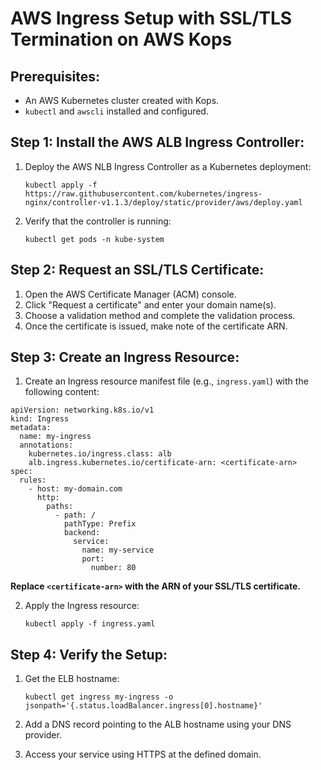 AWS Ingress Setup with SSL/TLS Termination on AWS Kops
=====================================================

Prerequisites:
--------------
- An AWS Kubernetes cluster created with Kops.
- `kubectl` and `awscli` installed and configured.

Step 1: Install the AWS ALB Ingress Controller:
----------------------------------------------
1. Deploy the AWS NLB Ingress Controller as a Kubernetes deployment:
   ```
   kubectl apply -f https://raw.githubusercontent.com/kubernetes/ingress-nginx/controller-v1.1.3/deploy/static/provider/aws/deploy.yaml
   ```

2. Verify that the controller is running:
   ```
   kubectl get pods -n kube-system
   ```

Step 2: Request an SSL/TLS Certificate:
--------------------------------------
1. Open the AWS Certificate Manager (ACM) console.
2. Click "Request a certificate" and enter your domain name(s).
3. Choose a validation method and complete the validation process.
4. Once the certificate is issued, make note of the certificate ARN.

Step 3: Create an Ingress Resource:
----------------------------------
1. Create an Ingress resource manifest file (e.g., `ingress.yaml`) with the following content:
```
apiVersion: networking.k8s.io/v1
kind: Ingress
metadata:
  name: my-ingress
  annotations:
    kubernetes.io/ingress.class: alb
    alb.ingress.kubernetes.io/certificate-arn: <certificate-arn>
spec:
  rules:
    - host: my-domain.com
      http:
        paths:
          - path: /
            pathType: Prefix
            backend:
              service:
                name: my-service
                port:
                  number: 80
```
  **Replace `<certificate-arn>` with the ARN of your SSL/TLS certificate.**

2. Apply the Ingress resource:
   ```
   kubectl apply -f ingress.yaml
   ```

Step 4: Verify the Setup:
-------------------------
1. Get the ELB hostname:
   ```
   kubectl get ingress my-ingress -o jsonpath='{.status.loadBalancer.ingress[0].hostname}'
   ```

2. Add a DNS record pointing to the ALB hostname using your DNS provider.

3. Access your service using HTTPS at the defined domain.
